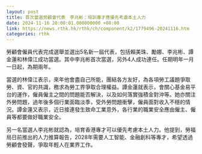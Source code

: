 ```yaml
---
layout: post
title: 首次當選勞顧會代表　李兆彬：培訓專才應優先考慮本土人力
date: 2024-11-16 20:00:01.000000000 +08:00
link: https://news.rthk.hk/rthk/ch/component/k2/1779496-20241116.htm
categories: rthk
---
```


勞顧會僱員代表完成選舉並選出5名新一屆代表，包括賴美珠、勵娜、李兆彬、譚金蓮和林偉江成功當選。其中李兆彬首次當選，另外4人成功連任。任期明年一月一日起，為期兩年。

當選的林偉江表示，來年他會盡自己所能，團結各方友好，為各項勞工議題爭取勞、資、官的共識，務求為勞工界爭取合理權益。譚金蓮就表示，會關心基金易平台的運作，僱員僱主之間的問題能否解決，以及如何落實強積金對沖等。她亦關注外勞問題，過年後多個行業面臨淡季，受外勞問題衝擊，僱員面對收入不穩的情況。譚金蓮又表示，近日接連發生致命工業意外，各行業的職業安全應由僱主、僱員等都要做好職業安全。

另一名當選人李兆彬就認為，培育香港專才可以優先考慮本土人力。他提到，勞福局日前推出的人力推算報告，2028年需要人工智能、金融創科等專才，希望透過勞顧會發聲，爭取年輕人在業界工作。
